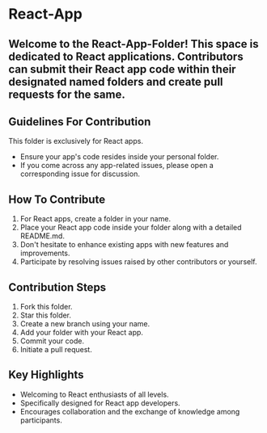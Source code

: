 # React-App
## Welcome to the React-App-Folder! This space is dedicated to React applications. Contributors can submit their React app code within their designated named folders and create pull requests for the same.
## Guidelines For Contribution
This folder is exclusively for React apps.
- Ensure your app's code resides inside your personal folder.
- If you come across any app-related issues, please open a corresponding issue for discussion.
## How To Contribute
1. For React apps, create a folder in your name.
2. Place your React app code inside your folder along with a detailed README.md.
3. Don't hesitate to enhance existing apps with new features and improvements.
4. Participate by resolving issues raised by other contributors or yourself.
## Contribution Steps
1. Fork this folder.
2. Star this folder.
3. Create a new branch using your name.
4. Add your folder with your React app.
5. Commit your code.
6. Initiate a pull request.
## Key Highlights
- Welcoming to React enthusiasts of all levels.
- Specifically designed for React app developers.
- Encourages collaboration and the exchange of knowledge among participants.
